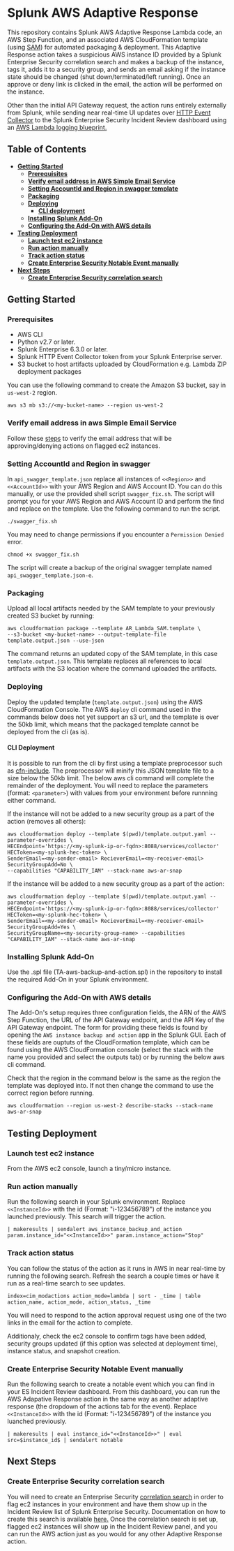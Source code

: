 # Splunk AWS Adaptive Response
This repository contains Splunk AWS Adaptive Response Lambda code, an AWS Step Function, and an associated AWS CloudFormation template (using [SAM](https://github.com/awslabs/serverless-application-model)) for automated packaging & deployment. This Adaptive Response action takes a suspicious AWS instance ID provided by a Splunk Enterprise Security correlation search and makes a backup of the instance, tags it, adds it to a security group, and sends an email asking if the instance state should be changed (shut down/terminated/left running). Once an approve or deny link is clicked in the email, the action will be performed on the instance. 

Other than the initial API Gateway request, the action runs entirely externally from Splunk, while sending near real-time UI updates over [HTTP Event Collector](http://dev.splunk.com/view/event-collector/SP-CAAAE6M) to the Splunk Enterprise Security Incident Review dashboard using an [AWS Lambda logging blueprint.](https://github.com/splunk/splunk-aws-lambda-blueprints)

## Table of Contents
* **[Getting Started](#getting-started)**
    * **[Prerequisites](#prerequisites)**
    * **[Verify email address in AWS Simple Email Service](#verify-email-address-in-aws-simple-email-service)**
    * **[Setting AccountId and Region in swagger template](#setting-accountid-and-region-in-swagger-template)**
    * **[Packaging](#packaging)**
    * **[Deploying](#deploying)**
     	* **[CLI deployment](#cli-deployment)**
    * **[Installing Splunk Add-On](#installing-splunk-add-on)**
  	* **[Configuring the Add-On with AWS details](#configuring-the-add-on-with-aws-details)**
* **[Testing Deployment](#testing-deploymnet)**
	* **[Launch test ec2 instance](#launch-test-ec2-instance)**
	* **[Run action manually](#run-action-manually)**
	* **[Track action status](#track-action-status)**
	* **[Create Enterprise Security Notable Event manually](#create-enterprise-security-notable-event-manually)**
* **[Next Steps](#next-steps)**
	* **[Create Enterprise Security correlation search](#create-enterprise-security-correlation-search)**

## Getting Started

### Prerequisites
- AWS CLI
- Python v2.7 or later.
- Splunk Enterprise 6.3.0 or later.
- Splunk HTTP Event Collector token from your Splunk Enterprise server.
- S3 bucket to host artifacts uploaded by CloudFormation e.g. Lambda ZIP deployment packages

You can use the following command to create the Amazon S3 bucket, say in `us-west-2` region.
```
aws s3 mb s3://<my-bucket-name> --region us-west-2
```

### Verify email address in aws Simple Email Service
Follow these [steps](http://docs.aws.amazon.com/ses/latest/DeveloperGuide/verify-email-addresses.html#verify-email-addresses-procedure) to verify the email address that will be approving/denying actions on flagged ec2 instances.

### Setting AccountId and Region in swagger
In `api_swagger_template.json` replace all instances of `<<Region>>` and `<<AccountId>>` with your AWS Region and AWS Account ID. You can do this manually, or use the provided shell script `swagger_fix.sh`. The script will prompt you for your AWS Region and AWS Account ID and perform the find and replace on the template. Use the following command to run the script.
```
./swagger_fix.sh
```
You may need to change permissions if you encounter a `Permission Denied` error.
```
chmod +x swagger_fix.sh
```
The script will create a backup of the original swagger template named `api_swagger_template.json-e`.
	
### Packaging
Upload all local artifacts needed by the SAM template to your previously created S3 bucket by running:
```
aws cloudformation package --template AR_Lambda_SAM.template \
--s3-bucket <my-bucket-name> --output-template-file template.output.json --use-json
```
The command returns an updated copy of the SAM template, in this case `template.output.json`. This template replaces all references to local artifacts with the S3 location where the command uploaded the artifacts. 
### Deploying
Deploy the updated template (`template.output.json`) using the AWS CloudFormation Console. The AWS `deploy` cli command used in the commands below does not yet support an s3 url, and the template is over the 50kb limit, which means that the packaged template cannot be deployed from the cli (as is). 

#### CLI Deployment
It is possible to run from the cli by first using a template preprocessor such as [cfn-include](https://www.npmjs.com/package/cfn-include). The preprocessor will minify this JSON template file to a size below the 50kb limit. The below aws cli command will complete the remainder of the deployment. You will need to replace the parameters (format: `<parameter>`) with values from your environment before runnning either command.

If the instance will not be added to a new security group as a part of the action (removes all others): 
```
aws cloudformation deploy --template $(pwd)/template.output.yaml --parameter-overrides \
HECEndpoint='https://<my-splunk-ip-or-fqdn>:8088/services/collector' HECToken=<my-splunk-hec-token> \
SenderEmail=<my-sender-email> RecieverEmail=<my-receiver-email> SecurityGroupAdd=No \
--capabilities "CAPABILITY_IAM" --stack-name aws-ar-snap
```
If the instance will be added to a new security group as a part of the action:
```
aws cloudformation deploy --template $(pwd)/template.output.yaml --parameter-overrides \
HECEndpoint='https://<my-splunk-ip-or-fqdn>:8088/services/collector' HECToken=<my-splunk-hec-token> \
SenderEmail=<my-sender-email> RecieverEmail=<my-receiver-email> SecurityGroupAdd=Yes \
SecurityGroupName=<my-security-group-name> --capabilities "CAPABILITY_IAM" --stack-name aws-ar-snap
```

### Installing Splunk Add-On
Use the .spl file (TA-aws-backup-and-action.spl) in the repository to install the required Add-On in your Splunk environment.

### Configuring the Add-On with AWS details
The Add-On's setup requires three configuration fields, the ARN of the AWS Step Function, the URL of the API Gateway endpoint, and the API Key of the API Gateway endpoint. The form for providing these fields is found by opening the `AWS instance backup and action` app in the Splunk GUI. Each of these fields are ouptuts of the CloudFormation template, which can be found using the AWS CloudFormation console (select the stack with the name you provided and select the outputs tab) or by running the below aws cli command.

Check that the region in the command below is the same as the region the template was deployed into. If not then change the command to use the correct region before running.
```
aws cloudformation --region us-west-2 describe-stacks --stack-name aws-ar-snap
```
## Testing Deployment

### Launch test ec2 instance
From the AWS ec2 console, launch a tiny/micro instance. 

### Run action manually
Run the following search in your Splunk environment. Replace `<<InstanceId>>` with the id (Format: "i-123456789") of the instance you launched previously. This search will trigger the action.
``` 
| makeresults | sendalert aws_instance_backup_and_action param.instance_id="<<InstanceId>>" param.instance_action="Stop"
```

### Track action status
You can follow the status of the action as it runs in AWS in near real-time by running the following search. Refresh the search a couple times or have it run as a real-time search to see updates.
```
index=cim_modactions action_mode=lambda | sort - _time | table action_name, action_mode, action_status, _time
```
You will need to respond to the action approval request using one of the two links in the email for the action to complete.

Additionaly, check the ec2 console to confirm tags have been added, security groups updated (if this option was selected at deployment time), instance status, and snapshot creation.

### Create Enterprise Security Notable Event manually
Run the following search to create a notable event which you can find in your ES Incident Review dashboard. From this dashboard, you can run the AWS Adapative Response action in the same way as another adaptive response (the dropdown of the actions tab for the event). Replace `<<InstanceId>>` with the id (Format: "i-123456789") of the instance you luanched previously.

``` 
| makeresults | eval instance_id="<<InstanceId>>" | eval src=$instance_id$ | sendalert notable
```

## Next Steps

### Create Enterprise Security correlation search
You will need to create an Enterprise Security [correlation search](https://docs.splunk.com/Documentation/ES/4.7.2/Admin/Correlationsearchoverview) in order to flag ec2 instances in your environment and have them show up in the Incident Review list of Splunk Enterprise Security. Documentation on how to create this search is available [here.](https://docs.splunk.com/Documentation/ES/4.7.2/Tutorials/CorrelationSearch) Once the correlation search is set up, flagged ec2 instances will show up in the Incident Review panel, and you can run the AWS action just as you would for any other Adaptive Response action.
